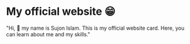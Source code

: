 # My official website 😁 
"Hi, 👋 my name is Sujon Islam. This is my official website card. Here, you can learn about me and my skills." 
